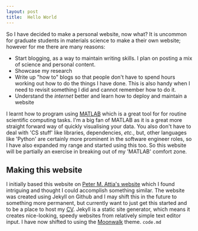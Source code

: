 ```yaml
---
layout: post
title:  Hello World
---
```

So I have decided to make a personal website, now what? It is uncommon for graduate students in materials science to make a their own website; however for me there are many reasons:

* Start blogging, as a way to maintain writing skills. I plan on posting a mix of science and personal content.
* Showcase my research
* Write up "how to" blogs so that people don't have to spend hours working out how to do the things I have done. This is also handy when I need to revisit something I did and cannot remember how to do it.
* Understand the *internet* better and learn how to deploy and maintain a website

I learnt how to program using [MATLAB](https://au.mathworks.com/products/matlab.html)  which is a great tool for for routine scientific computing tasks. I'm a big fan of MATLAB as it is a great more straight forward way of quickly visualising your data. You also don't have to deal with 'CS stuff' like libraries, dependencies, *etc.*, but, other languages like 'Python' are certainly more prominent in the software engineer roles, so I have also expanded my range and started using this too. So this website will be partially an exercise in breaking out of my 'MATLAB' comfort zone.

## Making this website
I initially based this website on [Peter M. Attia's website](https://petermattia.com/) which I found intriguing and thought I could accomplish something similar. The website was created using Jekyll on Github and I may shift this in the future to something more permanent, but currently want to just get this started and to be a place to host my [CV](CV). Jekyll is a static site generator, which means it creates nice-looking, speedy websites from relatively simple text editor input. I have now shifted to using the [Moonwalk](https://github.com/abhinavs/moonwalk) theme. `code.md`
